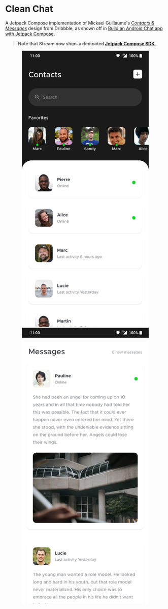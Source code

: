 # Clean Chat

A Jetpack Compose implementation of Mickael Guillaume's *[Contacts & Messages](https://dribbble.com/shots/14115486-Contacts-Messages/)* design from Dribbble, as shown off in [Build an Android Chat app with Jetpack Compose](https://proandroiddev.com/android-chat-app-jetpack-compose-dec472140ff1).

> **Note that Stream now ships a dedicated [Jetpack Compose SDK](https://getstream.io/chat/sdk/compose/).**

<p align="center">
    <img width="400" src="docs/contacts.jpg" />
    <img width="400" src="docs/messages.jpg" />
</p>
